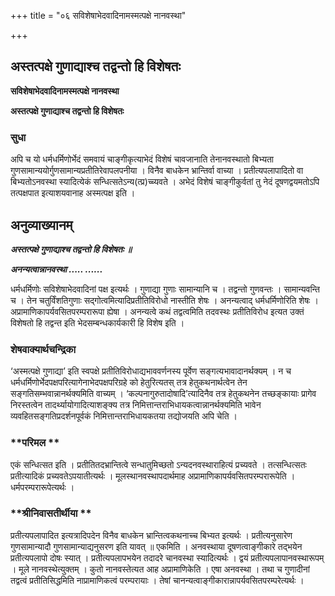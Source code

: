 +++
title = "०६ सविशेषाभेदवादिनामस्मत्पक्षे नानवस्था"

+++


## अस्तत्पक्षे गुणाद्याश्च तद्वन्तो हि विशेषतः

**सविशेषाभेदवादिनामस्मत्पक्षे नानवस्था**

**अस्तत्पक्षे गुणाद्याश्च तद्वन्तो हि विशेषतः**

### **सुधा**

अपि च यो धर्मधर्मिणोर्भेदं समवायं चाङ्गीकृत्याभेदं विशेषं चावजानाति तेनानवस्थातो बिभ्यता गुणसामान्ययोर्गुणसामान्यप्रतीतिरेवापलपनीया । विनैव बाधकेन भ्रान्तिर्वा वाच्या । प्रतीत्यपलापादितो वा बिभ्यतोऽनवस्था स्यादित्येकं सन्धित्सतेऽन्य(त्प्र)च्च्यवते । अभेदं विशेषं चाङ्गीकुर्वतां तु नेदं दूषणद्वयमतोऽपि तत्पक्षपात इत्याशयवानाह अस्मत्पक्ष इति ।

## **अनुव्याख्यानम्**

***अस्तत्पक्षे गुणाद्याश्च तद्वन्तो हि विशेषतः ॥***

***अनन्यत्वान्नानवस्था ..... ......***

धर्मधर्मिणोः सविशेषाभेदवादिनां पक्ष इत्यर्थः । गुणाद्या गुणाः सामान्यानि च । तद्वन्तो गुणवन्तः । सामान्यवन्ति च । तेन चतुर्विंशतिगुणाः सद्गोत्वमित्यादिप्रतीतिविरोधो नास्तीति शेषः । अनन्यत्वाद् धर्मधर्मिणोरिति शेषः । अप्रामाणिकापर्यवसितपरम्परारूपा ह्येषा । अनन्यत्वे कथं तद्वत्वमिति तदवस्थः प्रतीतिविरोध इत्यत उक्तं विशेषतो हि तद्वन्त इति भेदसम्बन्धकार्यकारी हि विशेष इति ।

### **शेषवाक्यार्थचन्द्रिका**

‘अस्मत्पक्षे गुणाद्या’ इति स्वपक्षे प्रतीतिविरोधाद्यभाववर्णनस्य पूर्वेण सङ्गत्यभावादानर्थक्यम् । न च धर्मधर्मिणोर्भेदपक्षपरित्यागेनाभेदपक्षपरिग्रहे को हेतुरित्यतस् तत्र हेतुकथनार्थत्वेन तेन सङ्गतिसम्भवान्नानर्थक्यमिति वाच्यम् । ‘कल्पनागुरुतादोषादि’त्यादिनैव तत्र हेतुकथनेन तच्छङ्कायाः प्रागेव निरस्तत्वेन तादर्थ्यायोगादित्याशङ्क्य तत्र निमित्तान्तराभिधायकत्वान्नानर्थक्यमिति भावेन व्यवहितसङ्गतिप्रदर्शनपूर्वकं निमित्तान्तराभिधायकतया तद्योजयति अपि चेति ।

### **परिमल **

एकं सन्धित्सत इति । प्रतीतितदभ्रान्तित्वे सन्धातुमिच्छतो ऽन्यदनवस्थाराहित्यं प्रच्यवते । तत्सन्धित्सतः प्रतीत्यादिकं प्रच्यवतेऽपयातीत्यर्थः । मूलस्थानवस्थापदार्थमाह अप्रामाणिकापर्यवसितपरम्परारूपेति । धर्मपरम्परारूपेत्यर्थः ।

### **श्रीनिवासतीर्थीया **

प्रतीत्यपलापादित इत्यत्रादिपदेन विनैव बाधकेन भ्रान्तित्वकथनाच्च बिभ्यत इत्यर्थः । प्रतीत्यनुसारेण गुणसामान्यादौ गुणसामान्याद्यनुसरण इति यावत् ॥ एकमिति । अनवस्थाया दूषणत्वाङ्गीकारे तद्भयेन प्रतीत्यपलापो दोषः स्यात् । प्रतीत्यपलापभयेन तदादरे चानवस्था स्यादित्यर्थः । द्वयं प्रतीत्यपलापानवस्थारूपम् । मूले नानवस्थेत्युक्तम् । कुतो नानवस्तेत्यत आह अप्रामाणिकेति । एषा अनवस्था । तथा च गुणादीनां तद्वत्वं प्रतीतिसिद्धमिति नाप्रामाणिकत्वं परम्परायाः । तेषां चानन्यत्वाङ्गीकारान्नापर्यवसितपरम्परेत्यर्थः ।

